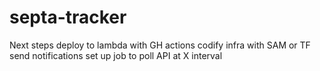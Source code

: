 # septa-tracker

Next steps
  deploy to lambda with GH actions
  codify infra with SAM or TF
  send notifications
  set up job to poll API at X interval
